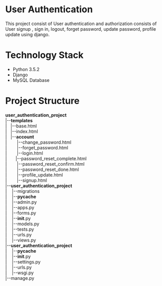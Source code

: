 # User Authentication
This project consist of User authentication and authorization consists of User signup , sign in, logout, forget password, update password, profile update using django.

# Technology Stack
- Python 3.5.2
- Django
- MySQL Database

# Project Structure
__user_authentication_project__<br/>
|--__templates__<br />
|&nbsp; &nbsp;|--base.html<br />
|&nbsp; &nbsp;|--index.html<br />
|&nbsp; &nbsp;|--__account__<br />
|&nbsp; &nbsp; &nbsp; &nbsp;  |--change_password.html<br />
|&nbsp; &nbsp;  &nbsp; &nbsp; |--forget_password.html<br />
|&nbsp; &nbsp; &nbsp; &nbsp;  |--login.html<br />
|&nbsp; &nbsp;&nbsp; &nbsp;   |--password_reset_complete.html<br />
|&nbsp; &nbsp; &nbsp; &nbsp;  |--password_reset_confirm.html<br />
|&nbsp; &nbsp; &nbsp; &nbsp;  |--password_reset_done.html<br />
|&nbsp; &nbsp; &nbsp; &nbsp;  |--profile_update.html<br />
|&nbsp; &nbsp;  &nbsp; &nbsp; |--signup.html<br />
|--__user_authentication_project__<br />
|&nbsp; &nbsp; |--migrations<br />
|&nbsp; &nbsp; |--__pycache__<br />
|&nbsp; &nbsp; |--admin.py<br />
|&nbsp; &nbsp; |--apps.py<br />
|&nbsp; &nbsp; |--forms.py<br />
|&nbsp; &nbsp; |--__init__.py<br />
|&nbsp; &nbsp; |--models.py<br />
|&nbsp; &nbsp; |--tests.py<br />
|&nbsp; &nbsp; |--urls.py<br />
|&nbsp; &nbsp; |--views.py<br />
|--__user_authentication_project__<br />
|&nbsp; &nbsp; |--__pycache__<br />
|&nbsp; &nbsp; |--__init__.py<br />
|&nbsp; &nbsp; |--settings.py<br />
|&nbsp; &nbsp; |--urls.py<br />
|&nbsp; &nbsp; |--wsgi.py<br />
|--manage.py<br />




